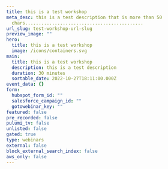 ```yaml
---
title: this is a test workshop
meta_desc: this is a test description that is more than 50
  chars............................................
url_slug: test-workshop-url-slug
preview_image: ""
hero:
  title: this is a test workshop
  image: /icons/containers.svg
main:
  title: this is a test workshop
  description: this is a test description
  duration: 30 minutes
  sortable_date: 2022-10-27T18:11:00.000Z
event_data: {}
form:
  hubspot_form_id: ""
  salesforce_campaign_id: ""
  gotowebinar_key: ""
featured: false
pre_recorded: false
pulumi_tv: false
unlisted: false
gated: true
type: webinars
external: false
block_external_search_index: false
aws_only: false
---
```

